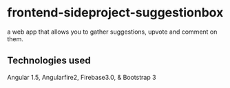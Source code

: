 # frontend-sideproject-suggestionbox
a web app that allows you to gather suggestions, upvote and comment on them.

## Technologies used
Angular 1.5, Angularfire2, Firebase3.0, & Bootstrap 3